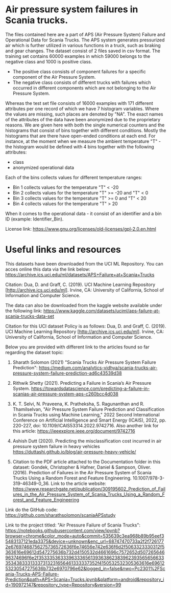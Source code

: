 # Air pressure system failures in Scania trucks.


The files contained here are a part of APS (Air Pressure System) Failure and Operational Data for Scania Trucks. The APS system generates pressurized air which is further utilized in various functions in a truck, such as braking and gear changes.
The dataset consist of 2 files saved in csv format.
The training set contains 60000 examples in which 59000 belongs to the negative class and 1000 is positive class.
* The positive class consists of component failures for a specific component of the Air Pressure System.
* The negative class consists of different trucks with failures which occurred in different components which are not belonging to the Air Pressure System.

Whereas the test set file consists of 16000 examples with 171 different attributes per one record of which we have 7 histogram variables. Where the values are missing, such places are denoted by "NA".
The exact names of the attributes of the data have been anonymized due to the proprietary reasons.
We are given here with both the single numerical counters and the histograms that consist of bins together with different conditions.
Mostly the histograms that are there have open-ended conditions at each end. For instance, at the moment when we measure the ambient temperature "T" - the histogram would be defined with 4 bins together with the following attributes:
- class
- anonymized operational data

Each of the bins collects values for different temperature ranges:
- Bin 1 collects values for the temperature "T" < -20
- Bin 2 collects values for the temperature "T" >= -20 and "T" < 0
- Bin 3 collects values for the temperature "T" >= 0 and "T" < 20
- Bin 4 collects values for the temperature "T" > 20

When it comes to the operational data - it consist of an identifier and a bin ID (example: Identifier_Bin).

License link: https://www.gnu.org/licenses/old-licenses/gpl-2.0.en.html

# Useful links and resources

This datasets have been downloaded from the UCI ML Repository. You can acces online this data via the link below:
https://archive.ics.uci.edu/ml/datasets/APS+Failure+at+Scania+Trucks

Citation: Dua, D. and Graff, C. (2019). UCI Machine Learning Repository [http://archive.ics.uci.edu/ml]. Irvine, CA: University of California, School of Information and Computer Science.


The data can also be downloaded from the kaggle website available under the following link:
https://www.kaggle.com/datasets/uciml/aps-failure-at-scania-trucks-data-set


Citation for this UCI dataset Policy is as follows:
Dua, D. and Graff, C. (2019). UCI Machine Learning Repository [http://archive.ics.uci.edu/ml]. Irvine, CA: University of California, School of Information and Computer Science.

Below you are provided with different link to the articles found so far regarding the dataset topic:

1) Sharath Solomon (2021) "Scania Trucks Air Pressure System Failure Prediction": 
https://medium.com/analytics-vidhya/scania-trucks-air-pressure-system-failure-prediction-ad6c43539d38

2) Rithwik Shetty (2021). Predicting a Failure in Scania’s Air Pressure System.
https://towardsdatascience.com/predicting-a-failure-in-scanias-air-pressure-system-aps-c260bcc4d038

3) K. T. Selvi, N. Praveena, K. Pratheksha, S. Ragunanthan and R. Thamilselvan, "Air Pressure System Failure Prediction and Classification in Scania Trucks using Machine Learning," 2022 Second International Conference on Artificial Intelligence and Smart Energy (ICAIS), 2022, pp. 220-227, doi: 10.1109/ICAIS53314.2022.9742716.
Also another link for this article: https://ieeexplore.ieee.org/document/9742716

4) Ashish Dutt (2020). Predicting the misclassification cost incurred in air pressure system failure in heavy vehicles
https://duttashi.github.io/blog/air-pressure-heavy-vehicle/

5) Citation to the PDF article attached to the Documentation folder in this dataset:
Gondek, Christopher & Hafner, Daniel & Sampson, Oliver. (2016). Prediction of Failures in the Air Pressure System of Scania Trucks Using a Random Forest and Feature Engineering. 10.1007/978-3-319-46349-0_36. 
Link to the article website: https://www.researchgate.net/publication/309195602_Prediction_of_Failures_in_the_Air_Pressure_System_of_Scania_Trucks_Using_a_Random_Forest_and_Feature_Engineering


Link do the GitHub code: https://github.com/sharathsolomon/scaniaAPSstudy

Link to the project titled: "Air Pressure Failure of Scania Trucks":
https://notebooks.githubusercontent.com/view/ipynb?browser=chrome&color_mode=auto&commit=535639c3ea968b89b95eef35483137121eda3375&device=unknown&enc_url=68747470733a2f2f7261772e67697468756275736572636f6e74656e742e636f6d2f5063323330312f5363616e69612d547275636b732d4150532d4661696c7572652d50726564696374696f6e2f353335363339633365613936386238396239356565663335343833313337313231656461333337352f4150532532305363616e6961253230547275636b732e6970796e62&logged_in=false&nwo=Pc2301%2FScania-Trucks-APS-Failure-Prediction&path=APS+Scania+Trucks.ipynb&platform=android&repository_id=190972147&repository_type=Repository&version=99